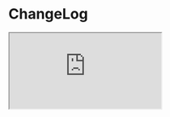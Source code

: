 # ChangeLog  <a href="https://www.eblasoft.com.tr/espocrm-extension-page/espocrm-mask-field" target="_blank" id="ext-version" data-id="63495a03a6ca8d16c"></a>

<iframe class="changelog" src="https://crm.eblasoft.com.tr/?entryPoint=changeLog&exId=63495a03a6ca8d16c" allowfullscreen></iframe>